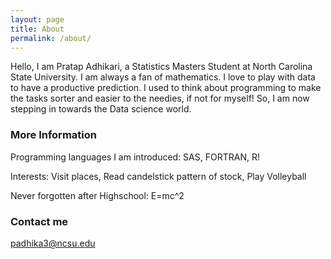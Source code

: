 ```yaml
---
layout: page
title: About
permalink: /about/
---
```


Hello, I am Pratap Adhikari, a Statistics Masters Student at North Carolina State University. I am always a fan of mathematics. I love to play with data to have a productive prediction. I used to think about programming to make the tasks sorter and easier to the needies, if not for myself! So, I am now stepping in towards the Data science world.

### More Information
Programming languages I am introduced:
SAS,  FORTRAN,  R!


Interests:
Visit places,
Read candelstick pattern of stock,
Play Volleyball

Never forgotten after Highschool:  E=mc^2


### Contact me

[padhika3@ncsu.edu](mailto:padhika3@ncsu.edu)
